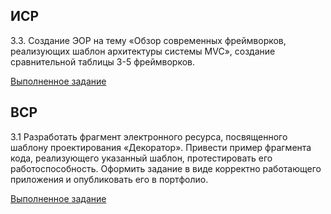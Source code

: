 ## ИСР
3.3. Создание ЭОР на тему «Обзор современных фреймворков, реализующих
шаблон архитектуры системы MVC», создание сравнительной таблицы 3-5
фреймворков.

[Выполненное задание](https://docs.google.com/document/d/1AqtDv1U68FRUi0NutXsh4UgbGQs3c1wh7bhbk8HL1Iw/edit?usp=sharing)


## ВСР

3.1 Разработать фрагмент электронного ресурса, посвященного шаблону
проектирования «Декоратор». Привести пример фрагмента кода,
реализующего указанный шаблон, протестировать его работоспособность.
Оформить задание в виде корректно работающего приложения и
опубликовать его в портфолио.

[Выполненное задание](https://docs.google.com/document/d/1dMIT-5n5LNeZxdOK4Bu4YCSjMghLVjWqGVTAKW7-Q_k/edit?usp=sharing)
